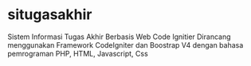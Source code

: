 # situgasakhir
 Sistem Informasi Tugas Akhir Berbasis Web Code Ignitier
 Dirancang menggunakan Framework CodeIgniter dan Boostrap V4 dengan bahasa pemrograman PHP, HTML, Javascript, Css
